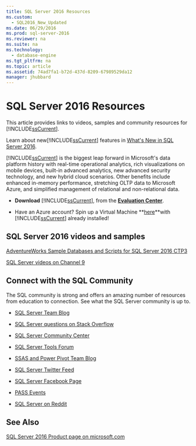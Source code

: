 ```yaml
---
title: SQL Server 2016 Resources
ms.custom: 
  - SQL2016_New_Updated
ms.date: 06/29/2016
ms.prod: sql-server-2016
ms.reviewer: na
ms.suite: na
ms.technology: 
  - database-engine
ms.tgt_pltfrm: na
ms.topic: article
ms.assetid: 74ad7fa1-b72d-437d-8209-67989529da12
manager: jhubbard
---
```

# SQL Server 2016 Resources
This article provides links to videos, samples and community resources for [!INCLUDE[ssCurrent](../../Topics/TopicNameContainA/includes/ssCurrent_md.md)].  
  
 Learn about  new[!INCLUDE[ssCurrent](../../Topics/TopicNameContainA/includes/ssCurrent_md.md)] features in [What's New in SQL Server 2016](../../Topics/TopicNameNotContainA/What-s-New-in-SQL-Server-2016.md).  
  
 [!INCLUDE[ssCurrent](../../Topics/TopicNameContainA/includes/ssCurrent_md.md)] is the biggest leap forward in Microsoft's data platform history with real-time operational analytics, rich visualizations on mobile devices, built-in advanced analytics, new advanced security technology, and new hybrid cloud scenarios. Other benefits include enhanced in-memory performance, stretching OLTP data to Microsoft Azure, and simplified management of relational and non-relational data.  
  
-   **Download** [!INCLUDE[ssCurrent](../../Topics/TopicNameContainA/includes/ssCurrent_md.md)], from the  **[Evaluation Center](https://www.microsoft.com/en-us/evalcenter/evaluate-sql-server-2016)**.  
  
-   Have an Azure account?  Spin up a Virtual Machine **[here](https://azure.microsoft.com/en-us/marketplace/partners/microsoft/sqlserver2016rc0evaluationwindowsserver2012r2/?wt.mc_id=sqL16_vm)**with [!INCLUDE[ssCurrent](../../Topics/TopicNameContainA/includes/ssCurrent_md.md)] already installed!  
  
## SQL Server 2016 videos and samples  
 [AdventureWorks Sample Databases and Scripts for SQL Server 2016 CTP3](https://www.microsoft.com/en-us/download/details.aspx?id=49502)  
  
 [SQL Server videos on Channel 9](https://channel9.msdn.com/Search?term=SQL%20Server%202016)  
  
##  <a name="community"></a> Connect with the SQL Community  
 The SQL  community is strong and offers an amazing number of resources from education to connection. See what the SQL Server community is up to.  
  
-   [SQL Server Team Blog](http://blogs.technet.com/b/dataplatforminsider/)  
  
-   [SQL Server questions on Stack Overflow](http://stackoverflow.com/questions/tagged/sql-server)  
  
-   [SQL Server Community Center](http://www.microsoft.com/sqlserver/2008/en/us/community.aspx)  
  
-   [SQL Server Tools Forum](https://social.technet.microsoft.com/Forums/sqlserver/en-US/home?forum=sqltools)  
  
-   [SSAS and Power Pivot Team Blog](http://blogs.msdn.com/powerpivot/default.aspx)  
  
-   [SQL Server Twitter Feed](http://twitter.com/ms_sql_server)  
  
-   [SQL Server Facebook Page](http://www.facebook.com/sqlserver)  
  
-   [PASS Events](http://www.sqlpass.org/Events.aspx)  
  
-   [SQL Server on Reddit](https://www.reddit.com/r/sqlserver)  
  
## See Also  
 [SQL Server 2016 Product page on microsoft.com](http://www.microsoft.com/en-us/server-cloud/products/sql-server-2016/)